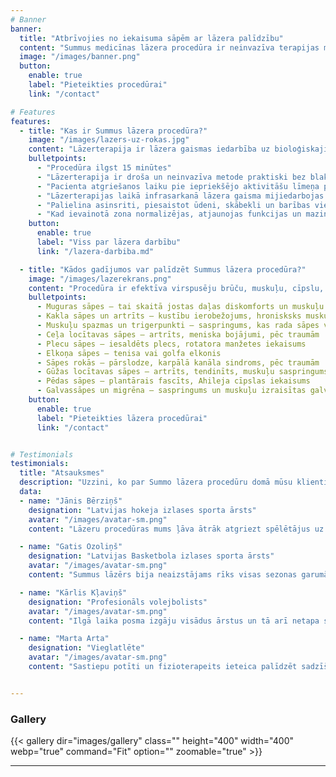 ```yaml
---
# Banner
banner:
  title: "Atbrīvojies no iekaisuma sāpēm ar lāzera palīdzību"
  content: "Summus medicīnas lāzera procedūra ir neinvazīva terapijas metode sāpju mazināšanai, asins cirkulācijas uzlabošanai un iekaisumu ārstēšanai."
  image: "/images/banner.png"
  button:
    enable: true
    label: "Pieteikties procedūrai"
    link: "/contact"

# Features
features:
  - title: "Kas ir Summus lāzera procedūra?"
    image: "/images/lazers-uz-rokas.jpg"
    content: "Lāzerterapija ir lāzera gaismas iedarbība uz bioloģiskajiem audiem. Tās mērķis ir stimulēt šūnu procesus un pastiprināt bioķīmisko mehānismu aktivizāciju, kuri veicina dzīšanu, sāpju mazināšanu, iekaisuma mazināšanu un audu reģenerāciju."
    bulletpoints:
      - "Procedūra ilgst 15 minūtes"
      - "Lāzerterapija ir droša un neinvazīva metode praktiski bez blakusparādībām"
      - "Pacienta atgriešanos laiku pie iepriekšējo aktivitāšu līmeņa paātrina par 50%"
      - "Lāzerterapijas laikā infrasarkanā lāzera gaisma mijiedarbojas ar audiem šūnu līmenī, palielinot vielmaiņas aktivitāti šūnā."
      - "Palielina asinsriti, piesaistot ūdeni, skābekli un barības vielas bojātajai vietai. Tas rada optimālu dziedniecisko vidi, kas samazina iekaisumu, pietūkumu, muskuļu spazmas, stīvumu un sāpes."
      - "Kad ievainotā zona normalizējas, atjaunojas funkcijas un mazinās sāpes"
    button:
      enable: true
      label: "Viss par lāzera darbību"
      link: "/lazera-darbiba.md"

  - title: "Kādos gadījumos var palīdzēt Summus lāzera procedūra?"
    image: "/images/lazerekrans.png"
    content: "Procedūra ir efektīva virspusēju brūču, muskuļu, cīpslu, locītavu traumu, kā arī dziļu neiroloģisku problēmu gadījumā."
    bulletpoints:
      - Muguras sāpes – tai skaitā jostas daļas diskomforts un muskuļu saspringums
      - Kakla sāpes un artrīts – kustību ierobežojums, hronisksks muskuļu saspringums
      - Muskuļu spazmas un trigerpunkti – saspringums, kas rada sāpes vai ierobežo kustības
      - Ceļa locītavas sāpes – artrīts, meniska bojājumi, pēc traumām
      - Plecu sāpes – iesaldēts plecs, rotatora manžetes iekaisums
      - Elkoņa sāpes – tenisa vai golfa elkonis
      - Sāpes rokās – pārslodze, karpālā kanāla sindroms, pēc traumām
      - Gūžas locītavas sāpes – artrīts, tendinīts, muskuļu saspringums
      - Pēdas sāpes – plantārais fascīts, Ahileja cīpslas iekaisums
      - Galvassāpes un migrēna – saspringums un muskuļu izraisītas galvassāpes
    button:
      enable: true
      label: "Pieteikties lāzera procedūrai"
      link: "/contact"


# Testimonials
testimonials:
  title: "Atsauksmes"
  description: "Uzzini, ko par Summo lāzera procedūru domā mūsu klienti!"
  data:
  - name: "Jānis Bērziņš"
    designation: "Latvijas hokeja izlases sporta ārsts"
    avatar: "/images/avatar-sm.png"
    content: "Lāzeru procedūras mums ļāva ātrāk atgriezt spēlētājus uz kājām. Noteikti izmantosim arī nākamajā sezonā."

  - name: "Gatis Ozoliņš"
    designation: "Latvijas Basketbola izlases sporta ārsts"
    avatar: "/images/avatar-sm.png"
    content: "Summus lāzērs bija neaizstājams rīks visas sezonas garumā. Var burtiski redzēt, kā dzīst sastiepumi pateicoties tam."

  - name: "Kārlis Kļaviņš"
    designation: "Profesionāls volejbolists"
    avatar: "/images/avatar-sm.png"
    content: "Ilgā laika posma izgāju visādus ārstus un tā arī netapa skaidrs kas man par kaiti. Pamēģināju Summus lāzeru uzstarot sāpīgajai vietai un palīdzēja!"

  - name: "Marta Arta"
    designation: "Vieglatlēte"
    avatar: "/images/avatar-sm.png"
    content: "Sastiepu potīti un fizioterapeits ieteica palīdzēt sadzīšanas procesam ar lāzeru procedūru. Tiešām sadzija labāk un ātrāk."


---
```


### Gallery

{{< gallery dir="images/gallery" class="" height="400" width="400" webp="true" command="Fit" option="" zoomable="true" >}}

<hr>

